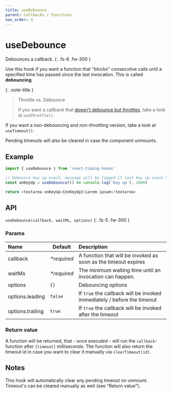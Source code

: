 ```yaml
---
title: useDebounce
parent: Callbacks / Functions
nav_order: 4
---
```


# useDebounce

Debounces a callback.
{: .fs-6 .fw-300 }

Use this hook if you want a function that "blocks" consecutive calls until a specified
time has passed since the last invocation. This is called **debouncing**.

{: .note-title }
> Throttle vs. Debounce
>
> If you want a callback that [doesn't debounce but throttles][thr-vs-deb], take a look at `useThrottle()`.

If you want a non-debouncing and non-throttling version, take a look at `useTimeout()`.

Pending timeouts will also be cleared in case the component unmounts.

## Example

```javascript
import { useDebounce } from 'react-timing-hooks'

// Debounce key up event, message will be logged if last key up event has been more than 2 seconds ago.
const onKeyUp = useDebounce(() => console.log('key up'), 2000)

return <textarea onKeyUp={onKeyUp}>Lorem ipsum</textarea>
```

## API

`useDebounce(callback, waitMs, options)`
{: .fs-5 .fw-300 }

### Params

| Name             | Default     | Description                                                             |
|:-----------------|-------------|:------------------------------------------------------------------------|
| callback         | _*required_ | A function that will be invoked as soon as the timeout expires          |
| waitMs           | _*required_ | The minimum waiting time until an invocation can happen.                |
| options          | `{}`        | Debouncing options                                                      |
| options.leading  | `false`     | If `true` the callback will be invoked immediately / before the timeout |
| options.trailing | `true`      | If `true` the callback will be invoked after the timeout                |


### Return value

A function will be returned, that - once executed - will run the `callback`-function after `{timeout}` milliseconds.
The function will also return the timeout id in case you want to clear it manually via `clearTimeout(id)`.

## Notes

This hook will automatically clear any pending timeout on unmount. Timeout's can be cleared manually as well (see "Return value").

[thr-vs-deb]: https://css-tricks.com/the-difference-between-throttling-and-debouncing/
